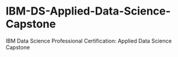 # IBM-DS-Applied-Data-Science-Capstone
IBM Data Science Professional Certification: Applied Data Science Capstone
